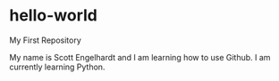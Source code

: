 # hello-world
My First Repository

My name is Scott Engelhardt and I am learning how to use Github. I am currently learning Python.
